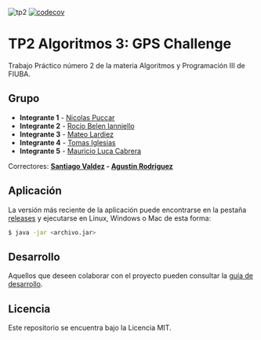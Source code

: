 ![tp2](https://github.com/fiuba/algo3_proyecto_base_tp2/actions/workflows/build.yml/badge.svg) [![codecov](https://codecov.io/gh/fiuba/algo3_proyecto_base_tp2/branch/master/graph/badge.svg)](https://codecov.io/gh/fiuba/algo3_proyecto_base_tp2)

# TP2 Algoritmos 3: GPS Challenge 

Trabajo Práctico número 2 de la materia Algoritmos y Programación III de FIUBA.

## Grupo

* **Integrante 1** - [Nicolas Puccar](https://github.com/NicolasPuccar)
* **Integrante 2** - [Rocio Belen Ianniello](https://github.com/IannielloR)
* **Integrante 3** - [Mateo Lardiez](https://github.com/MateoLardiez)
* **Integrante 4** - [Tomas Iglesias](https://github.com/IglesiasT)
* **Integrante 5** - [Mauricio Luca Cabrera](https://github.com/MauricioFIUBA)

Correctores: **[Santiago Valdez](https://github.com/SantiValdezUlzurrun) - [Agustin Rodriguez](https://github.com/AgusCarpincho)**

## Aplicación

La versión más reciente de la aplicación puede encontrarse en la pestaña [releases](https://github.com/fiuba/algo3_proyecto_base_tp2/releases/latest) y ejecutarse en Linux, Windows o Mac de esta forma:

```bash
$ java -jar <archivo.jar>
```

## Desarrollo

Aquellos que deseen colaborar con el proyecto pueden consultar la [guía de desarrollo](./docs/Desarrollo.md).

## Licencia

Este repositorio se encuentra bajo la Licencia MIT.
